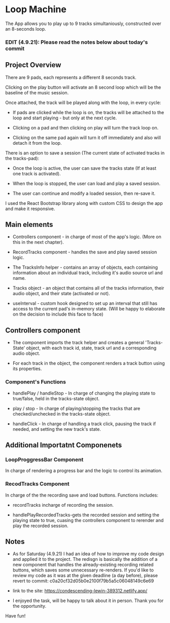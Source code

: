 # Loop Machine

The App allows you to play up to 9 tracks simultaniously, constructed over an 8-seconds loop.

### EDIT (4.9.21): Please read the notes below about today's commit

## Project Overview

There are 9 pads, each represents a different 8 seconds track.

Clicking on the play button will activate an 8 second loop which will be the baseline of the music session.

Once attached, the track will be played along with the loop, in every cycle:

- If pads are clicked while the loop is on, the tracks will be attached to the loop and start playing - but only at the next cycle.

- Clicking on a pad and then clicking on play will turn the track loop on.

- Clicking on the same pad again will turn it off immediately and also will detach it from the loop.

There is an option to save a session (The current state of activated tracks in the tracks-pad):

- Once the loop is active, the user can save the tracks state (If at least one track is activated).

- When the loop is stopped, the user can load and play a saved session.

- The user can continue and modify a loaded session, then re-save it.

I used the React Bootstrap library along with custom CSS to design the app and make it responsive.

## Main elements

- Controllers component - in charge of most of the app's logic. (More on this in the next chapter).

- RecordTracks component - handles the save and play saved session logic.

- The TracksInfo helper - contains an array of objects, each containing information about an individual track, including it's audio source url and name.

- Tracks object - an object that contains all of the tracks information, their audio object, and their state (activated or not).

- useInterval - custom hook designed to set up an interval that still has access to the current pad's in-memory state. (Will be happy to elaborate on the decision to include this face to face)


## Controllers component

- The component imports the track helper and creates a general 'Tracks-State' object, with each track id, state, track url and a corresponding audio object.

- For each track in the object, the component renders a track button using its properties.

### Component's Functions

- handlePlay / handleStop - In charge of changing the playing state to true/false, held in the tracks-state object.

- play / stop - In charge of playing/stopping the tracks that are checked/unchecked in the tracks-state object.

- handleClick - In charge of handling a track click, pausing the track if needed, and setting the new track's state.

## Additional Importatnt Componenets

### LoopProggressBar Component

In charge of rendering a progress bar and the logic to control its animation.

### RecodTracks Component

In charge of the the recording save and load buttons. Functions includes:

- recordTracks incharge of recording the session.

- handlePlayRecordedTracks-gets the recorded session and setting the playing state to true, cuasing the controllers component to rerender and play the recorded session.

## Notes

- As for Saturday (4.9.21) I had an idea of how to improve my code design and applied it to the project. The redisgn is basically the addition of a new component that handles the already-existing recording related buttons, which saves some unnecessary re-renders. If you'd like to review my code as it was at the given deadline (a day before), please revert to commit: c0a20cf32d05b0e2100f79b5a5c06048149c6e69

- link to the site: https://condescending-lewin-389312.netlify.app/

- I enjoyed the task, will be happy to talk about it in person. Thank you for the opportunity.


Have fun!
